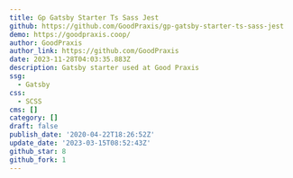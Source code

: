 ```yaml
---
title: Gp Gatsby Starter Ts Sass Jest
github: https://github.com/GoodPraxis/gp-gatsby-starter-ts-sass-jest
demo: https://goodpraxis.coop/
author: GoodPraxis
author_link: https://github.com/GoodPraxis
date: 2023-11-28T04:03:35.883Z
description: Gatsby starter used at Good Praxis
ssg:
  - Gatsby
css:
  - SCSS
cms: []
category: []
draft: false
publish_date: '2020-04-22T18:26:52Z'
update_date: '2023-03-15T08:52:43Z'
github_star: 8
github_fork: 1
---
```


